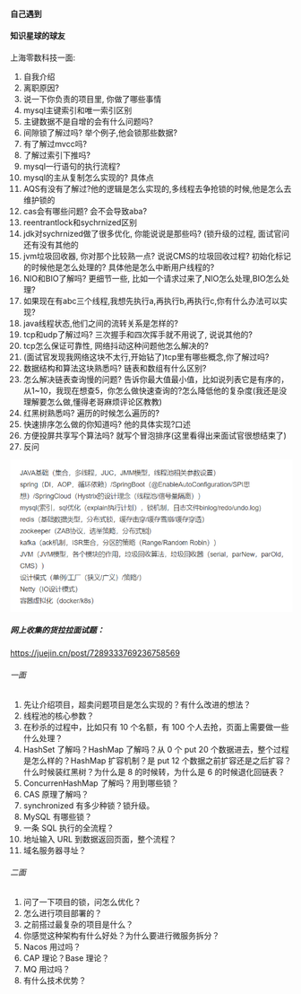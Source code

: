 #### 自己遇到



#### 知识星球的球友

上海零数科技一面: 

1. 自我介绍
2. 离职原因? 
3. 说一下你负责的项目里, 你做了哪些事情 
4. mysql主键索引和唯一索引区别 
5. 主键数据不是自增的会有什么问题吗? 
6. 间隙锁了解过吗? 举个例子,他会锁那些数据?
7. 有了解过mvcc吗? 
9. 了解过索引下推吗? 
8. mysql一行语句的执行流程? 
10. mysql的主从复制怎么实现的? 具体点 
11. AQS有没有了解过?他的逻辑是怎么实现的,多线程去争抢锁的时候,他是怎么去维护锁的 
12. cas会有哪些问题? 会不会导致aba? 
13. reentrantlock和sychrnized区别 
14. jdk对sychrnized做了很多优化, 你能说说是那些吗? (锁升级的过程, 面试官问还有没有其他的 
15. jvm垃圾回收器, 你对那个比较熟一点? 说说CMS的垃圾回收过程? 初始化标记的时候他是怎么处理的? 具体他是怎么中断用户线程的? 
16. NIO和BIO了解吗? 更细节一些, 比如一个请求过来了,NIO怎么处理,BIO怎么处理? 
17.  如果现在有abc三个线程,我想先执行a,再执行b,再执行c,你有什么办法可以实现? 
18. java线程状态,他们之间的流转关系是怎样的?  
19. tcp和udp了解过吗? 三次握手和四次挥手就不用说了, 说说其他的?  
20. tcp怎么保证可靠性, 网络抖动这种问题他怎么解决的? 
21. (面试官发现我网络这块不太行,开始钻了)tcp里有哪些概念,你了解过吗? 
22. 数据结构和算法这块熟悉吗? 链表和数组有什么区别? 
23. 怎么解决链表查询慢的问题? 告诉你最大值最小值，比如说列表它是有序的，从1~10，我现在想查5，你怎么做快速查询的?怎么降低他的复杂度(我还是没理解要怎么做,懂得老哥麻烦评论区教教) 
24. 红黑树熟悉吗? 遍历的时候怎么遍历的? 
25. 快速排序怎么做的你知道吗? 他的具体实现?口述 
26. 方便投屏共享写个算法吗? 就写个冒泡排序(这里看得出来面试官很想结束了) 
27. 反问



![Image](media/images/Image-1683520128591.png)

##### 网上收集的货拉拉面试题：

https://juejin.cn/post/7289333769236758569

###### 一面

1. 先让介绍项目，超卖问题项目是怎么实现的？有什么改进的想法？
2. 线程池的核心参数？
3. 在秒杀的过程中，比如只有 10 个名额，有 100 个人去抢，页面上需要做一些什么处理？
4. HashSet 了解吗？HashMap 了解吗？从 0 个 put 20 个数据进去，整个过程是怎么样的？HashMap 扩容机制？是 put 12 个数据之前扩容还是之后扩容？什么时候装红黑树？为什么是 8 的时候转，为什么是 6 的时候退化回链表？
5. ConcurrenHashMap 了解吗？用到哪些锁？
6. CAS 原理了解吗？
7. synchronized 有多少种锁？锁升级。
8. MySQL 有哪些锁？
9. 一条 SQL 执行的全流程？
10. 地址输入 URL 到数据返回页面，整个流程？
11. 域名服务器寻址？

###### 二面

1. 问了一下项目的锁，问怎么优化？
2. 怎么进行项目部署的？
3. 之前搭过最复杂的项目是什么？
4. 你感觉这种架构有什么好处？为什么要进行微服务拆分？
5. Nacos 用过吗？
6. CAP 理论？Base 理论？
7. MQ 用过吗？
8. 有什么技术优势？

